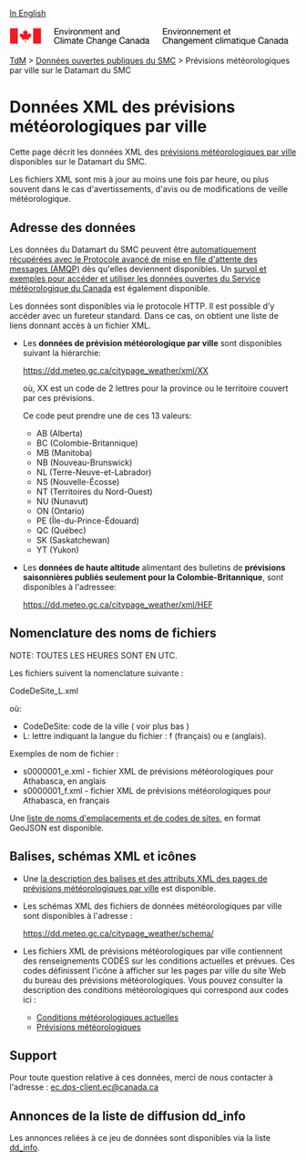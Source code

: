 [In English](readme_citypageweather-datamart_en.md)

![ECCC logo](../../img_eccc-logo.png)

[TdM](../../readme_fr.md) > [Données ouvertes publiques du SMC](../readme_fr.md) > Prévisions météorologiques par ville sur le Datamart du SMC

# Données XML des prévisions météorologiques par ville

Cette page décrit les données XML des [prévisions météorologiques par ville](readme_citypageweather_fr.md) disponibles sur le Datamart du SMC.

Les fichiers XML sont mis à jour au moins une fois par heure, ou plus souvent dans le cas d'avertissements, d'avis ou de modifications de veille météorologique.

## Adresse des données 

Les données du Datamart du SMC peuvent être [automatiquement récupérées avec le Protocole avancé de mise en file d'attente des messages (AMQP)](../../msc-datamart/amqp_fr.md) dès qu'elles deviennent disponibles. Un [survol et exemples pour accéder et utiliser les données ouvertes du Service météorologique du Canada](../../usage/readme_fr.md) est également disponible.

Les données sont disponibles via le protocole HTTP. Il est possible d’y accéder avec un fureteur standard. Dans ce cas, on obtient une liste de liens donnant accès à un fichier XML.

* Les **données de prévision météorologique par ville** sont disponibles suivant la hiérarchie:

  https://dd.meteo.gc.ca/citypage_weather/xml/XX

  où, XX est un code de 2 lettres pour la province ou le territoire couvert par ces prévisions. 

  Ce code peut prendre une de ces 13 valeurs:

  * AB (Alberta)
  * BC (Colombie-Britannique)
  * MB (Manitoba)
  * NB (Nouveau-Brunswick)
  * NL (Terre-Neuve-et-Labrador)
  * NS (Nouvelle-Écosse)
  * NT (Territoires du Nord-Ouest)
  * NU (Nunavut)
  * ON (Ontario)
  * PE (Île-du-Prince-Édouard)
  * QC (Québec)
  * SK (Saskatchewan)
  * YT (Yukon)

* Les **données de haute altitude** alimentant des bulletins de **prévisions saisonnières publiés seulement pour la Colombie-Britannique**, sont disponibles à l'adressee:
  
  https://dd.meteo.gc.ca/citypage_weather/xml/HEF

## Nomenclature des noms de fichiers 

NOTE: TOUTES LES HEURES SONT EN UTC.

Les fichiers suivent la nomenclature suivante :

CodeDeSite_L.xml

où:

* CodeDeSite: code de la ville ( voir plus bas )
* L: lettre indiquant la langue du fichier : f (français) ou e (anglais).

Exemples de nom de fichier :

* s0000001_e.xml - fichier XML de prévisions météorologiques pour Athabasca, en anglais
* s0000001_f.xml - fichier XML de prévisions météorologiques pour Athabasca, en français

Une [liste de noms d'emplacements et de codes de sites](http://collaboration.cmc.ec.gc.ca/cmc/cmos/public_doc/msc-data/citypage-weather/site_list_fr.geojson), en format GeoJSON est disponible.

## Balises, schémas XML et icônes

* Une [la description des balises et des attributs XML des pages de prévisions météorologiques par ville](http://collaboration.cmc.ec.gc.ca/cmc/cmos/public_doc/msc-data/citypage-weather/citypage_tags_table_f.csv) est disponible.

* Les schémas XML des fichiers de données météorologiques par ville sont disponibles à l'adresse :

  https://dd.meteo.gc.ca/citypage_weather/schema/

* Les fichiers XML de prévisions météorologiques par ville contiennent des renseignements CODÉS sur les conditions actuelles et prévues. Ces codes définissent l'icône à afficher sur les pages par ville du site Web du bureau des prévisions météorologiques. Vous pouvez consulter la description des conditions météorologiques qui correspond aux codes ici :
  * [Conditions météorologiques actuelles](http://collaboration.cmc.ec.gc.ca/cmc/cmos/public_doc/msc-data/citypage-weather/current_conditions_icon_code_descriptions_f.csv)
  * [Prévisions météorologiques](http://collaboration.cmc.ec.gc.ca/cmc/cmos/public_doc/msc-data/citypage-weather/forecast_conditions_icon_code_descriptions_f.csvhttp://collaboration.cmc.ec.gc.ca/cmc/cmos/public_doc/msc-data/citypage-weather/forecast_conditions_icon_code_descriptions_f.csv)

## Support

Pour toute question relative à ces données, merci de nous contacter à l'adresse : ec.dps-client.ec@canada.ca

## Annonces de la liste de diffusion dd_info 

Les annonces reliées à ce jeu de données sont disponibles via la liste [dd_info](https://lists.ec.gc.ca/cgi-bin/mailman/listinfo/dd_info).






